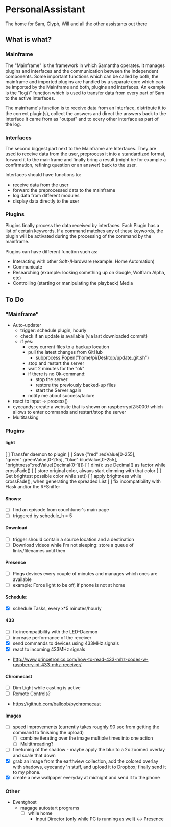 # PersonalAssistant
The home for Sam, Glyph, Will and all the other assistants out there

## What is what?

### Mainframe

The "Mainframe" is the framework in which Samantha operates.
It manages plugins and interfaces and the communication between the independent components. Some important functions which can be called by both, the mainframe and imported plugins are handled by a separate core which can be imported by the Mainframe and both, plugins and interfaces. An example is the "log()" function which is used to transfer data from every part of Sam to the active interfaces.

The mainframe's function is to receive data from an Interface, distribute it to the correct plugin(s), collect the answers and direct the answers back to the Interface it came from as "output" and to ecery other interface as part of the log.

### Interfaces

The second biggest part next to the Mainframe are Interfaces. They are used to receive data from the user, preprocess it into a standardized format, forward it to the mainframe and finally bring a result (might be for example a confirmation, refining question or an answer) back to the user.

Interfaces should have functions to:
- receive data from the user
- forward the preprocessed data to the mainframe
- log data from different modules
- display data directly to the user

### Plugins

Plugins finally process the data received by interfaces. Each Plugin has a list of certain keywords. If a command matches any of these keywords, the plugin will be activated during the processing of the command by the mainframe.

Plugins can have different function such as:
- Interacting with other Soft-/Hardware (example: Home Automation)
- Communicate
- Researching (example: looking something up on Google, Wolfram Alpha, etc)
- Controlling (starting or manipulating the playback) Media

## To Do

### "Mainframe"

- Auto-updater
    - trigger: schedule plugin, hourly
    - check if an update is available (via last downloaded commit)
    - if yes:
        - copy current files to a backup location
        - pull the latest changes from GitHub
            - subprocess.Popen("home/pi/Desktop/update_git.sh")
        - stop and restart the server
        - wait 2 minutes for the "ok"
        - if there is no Ok-command: 
            - stop the server
            - restore the previously backed-up files
            - start the Server again
        - notify me about success/failure
- react to input -> process()
- eyecandy: create a website that is shown on raspberrypi2:5000/ which allows to enter commands and restart/stop the server
- Multitasking

### Plugins

#### light
[ ] Transfer daemon to plugin 
[ ] Save {"red":redValue[0-255], "green":greenValue[0-255], "blue":blueValue[0-255], "brightness":redValue[Decimal(0-1)]}
[ ] dim(): use Decimal() as factor while crossFade()
[ ] store original color, always start dimming with that color
[ ] Get brightest possible color while set()
[ ] apply brightness while crossFade(), when generating the spreaded List
[ ] fix incompatibility with Flask and/or the RFSniffer
#### Shows:
- [ ] find an episode from couchtuner's main page
- [ ] triggered by schedule_h = 5
#### Download
- [ ] trigger should contain a source location and a destination
- [ ] Download videos while I'm not sleeping: store a queue of links/filenames until then
#### Presence
- [ ] Pings devices every couple of minutes and manages which ones are available
- [ ] example: Force light to be off, if phone is not at home
#### Schedule:
- [X] schedule Tasks, every x*5 minutes/hourly
#### 433
- [ ] fix incompatibility with the LED-Daemon
- [ ] increase performance of the receiver
- [X] send commands to devices using 433MHz signals
- [X] react to incoming 433MHz signals
- http://www.princetronics.com/how-to-read-433-mhz-codes-w-raspberry-pi-433-mhz-receiver/
#### Chromecast
- [ ] Dim Light while casting is active
- [ ] Remote Controls?
- https://github.com/balloob/pychromecast
#### Images
- [ ] speed improvements (currently takes roughly 90 sec from getting the command to finishing the upload)
    - [ ] combine iterating over the image multiple times into one action
    - [ ] Multithreading?
- [ ] finetuning of the shadow - maybe apply the blur to a 2x zoomed overlay and scale that down
- [X] grab an image from the earthview collection, add the colored overlay with shadows, eyecandy 'n stuff, and upload it to Dropbox; finally send it to my phone.
- [X] create a new wallpaper everyday at midnight and send it to the phone

### Other

* Eventghost 
    - magage autostart programs
        - [ ] while home
            - Input Director (only while PC is running as well) <-> Presence
